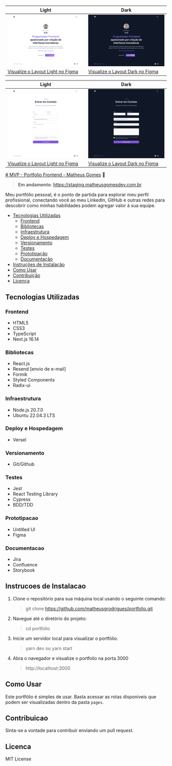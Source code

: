 | Light                                       | Dark                                      |
| ------------------------------------------- | ----------------------------------------- |
| ![desktop-light](/readme/desktop-light.png) | ![desktop-dark](/readme/desktop-dark.png) |
| [Visualize o Layout Light no Figma](https://www.figma.com/file/WZ6hE95sDBZxWX6X6S5sB7/Portfolio-Matheus?type=design&node-id=6533-2814&mode=design&t=NdNn7XX9xlAZmckL-4) | [Visualize o Layout Dark no Figma](https://www.figma.com/file/WZ6hE95sDBZxWX6X6S5sB7/Portfolio-Matheus?type=design&node-id=6533-2792&mode=design&t=NdNn7XX9xlAZmckL-4)

| Light                                       | Dark                                      |
| ------------------------------------------- | ----------------------------------------- |
| ![desktop-light](/readme/desktop-contact-light.png) | ![desktop-dark](/readme/desktop-contact-dark.png) |
| [Visualize o Layout Light no Figma](https://www.figma.com/file/WZ6hE95sDBZxWX6X6S5sB7/Portfolio-Matheus?type=design&node-id=6536-2630&mode=design&t=NdNn7XX9xlAZmckL-4) | [Visualize o Layout Dark no Figma](https://www.figma.com/file/WZ6hE95sDBZxWX6X6S5sB7/Portfolio-Matheus?type=design&node-id=6536-2652&mode=design&t=NdNn7XX9xlAZmckL-4)

[# MVP - Portfolio Frontend - Matheus Gomes](https://matheusgomesdev.com.br) 🚀

> **Em andamento**: https://staging.matheusgomesdev.com.br

Meu portfólio pessoal, é o ponto de partida para explorar meu perfil profissional, conectando você ao meu LinkedIn, GitHub e outras redes para descobrir como minhas habilidades podem agregar valor á sua equipe.

- [Tecnologias Utilizadas](#tecnologias-utilizadas) 
    - [Frontend](#frontend)
    - [Bibliotecas](#bibliotecas)
    - [Infraestrutura](#infraestrutura)
    - [Deploy e Hospedagem](#deploy-e-hospedagem)
    - [Versionamento](#versionamento)
    - [Testes](#testes)
    - [Prototipação](#prototipacao)
    - [Documentação](#documentacao)
- [Instruções de Instalação](#instrucoes-de-instalacao) 
- [Como Usar](#como-usar) 
- [Contribuição](#contribuicao) 
- [Licença](#licenca)

## Tecnologias Utilizadas

### Frontend

- HTML5
- CSS3 
- TypeScript
- Next.js 16.14

### Bibliotecas

- React.js
- Resend [envio de e-mail]
- Formik
- Styled Components
- Radix-ui

### Infraestrutura

- Node.js 20.7.0
- Ubuntu 22.04.3 LTS

### Deploy e Hospedagem

- Versel

### Versionamento

- Git/Github

### Testes

- Jest
- React Testing Library
- Cypress
- BDD/TDD

### Prototipacao

- Untitled UI
- Figma

### Documentacao

- Jira
- Confluence
- Storybook

## Instrucoes de Instalacao

1. Clone o repositório para sua máquina local usando o seguinte comando:

   > git clone https://github.com/matheusgrodrigues/portfolio.git

2. Navegue até o diretório do projeto:

   > cd portfolio

3. Inicie um servidor local para visualizar o portfólio.

   > yarn dev ou yarn start

4. Abra o navegador e visualize o portfolio na porta 3000
   > http://localhost:3000

## Como Usar

Este portfólio é simples de usar. Basta acessar as rotas disponíveis que podem ser visualizadas dentro da pasta `pages`.

## Contribuicao

Sinta-se a vontade para contribuir enviando um pull request.

## Licenca

MIT License
